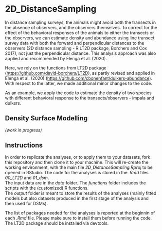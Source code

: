 # 2D_DistanceSampling
 
In distance sampling surveys, the animals might avoid both the transects in the absence of observers, and the observers themselves. To correct for the effect of the behavioral responses of the animals to either the transects or the observers, we can estimate density and abundance using line transect survey data with both the forward and perpendicular distances to the observers (2D distance sampling - R LT2D package, Borchers and Cox 2017), not just the perpendicular distance. This analysis approach was also applied and recommended by Elenga et al. (2020).

Here, we rely on the functions from LT2D package (https://github.com/david-borchers/LT2D), as partly revised and applied in Elenga et al. (2020) (https://github.com/cbonenfant/duikers-abundance). With respect to the latter, we made additional minor changes to the code.

As an example, we apply the code to estimate the density of two species with different behavioral response to the transects/observers - impala and duikers.

## Density Surface Modelling

*(work in progress)*


## Instructions

In order to replicate the analyses, or to apply them to your datasets, fork this repository and then clone it to your machine. This will re-create the working environment, with the main file *2D_DistanceSampling.Rproj* to be opened in RStudio.
The code for the analyses is stored in the *.Rmd* files *00_LT2D* and *01_dsm*.    
The input data are in the *data* folder.
The *functions* folder includes the scripts with the (customized) R functions.   
The *output* folder is meant to store the results of the analyses (mainly fitted models but also datasets produced in the first stage of the analysis and then used for DSMs).   

The list of packages needed for the analyses is reported at the beginnin of each *.Rmd* file. Please make sure to install them before running the code. The LT2D package should be installed via devtools.

